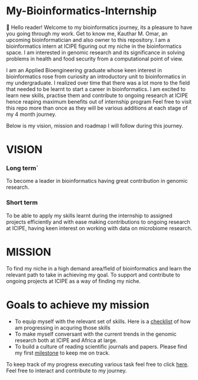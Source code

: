 # My-Bioinformatics-Internship
:wave: 
Hello reader! Welcome to my bioinformatics journey, its a pleasure to have you going through my work.
Get to know me, Kauthar M. Omar, an upcoming bioinformatician and also owner to this repository.
I am a bioinformatics intern at ICIPE figuring out my niche in the bioinformatics space. I am interested in genomic research and its significance in solving problems in health and food security from a computational point of view.

I am an Applied Bioengineering graduate whose keen interest in bioinformatics rose from curiosity an introductory unit to bioinformatics in my undergraduate.
I realized over time that there was a lot more to the field that needed to be learnt to start a career in bioinformatics. 
I am excited to learn new skills, practise them and contribute to ongoing research at ICIPE hence reaping maximum benefits out of internship program
Feel free to visit this repo more than once as they will be various additions at each stage of my 4 month journey.

Below is my vision, mission and roadmap I will follow during this journey.

# VISION

### Long term`

To become a leader in bioinformatics having great contribution in genomic research.

### Short term

To be able to apply my skills learnt during the internship to assigned projects efficiently and with ease making contributions to ongoing research at ICIPE, having keen interest on working with data on microbiome research.

# MISSION

To find my niche in a high demand area/field of bioinformatics and learn the relevant path to take in achieving my goal.
To support and contribute to ongoing projects at ICIPE as a way of finding my niche.

# Goals to achieve my mission
* To equip myself with the relevant set of skills. Here is a [checklist](https://github.com/Kauthar-Omar/My-Bioinformatics-Internship/issues/1) of how am progressing in acquring those skills
* To make myself conversant with the current trends in the genomic research both at ICIPE and Africa at large.
* To build a culture of reading scientific journals and papers. Please find my first [milestone](https://github.com/Kauthar-Omar/My-Bioinformatics-Internship/milestone/1) to keep me on track.


To keep track of my progress executing various task feel free to click [here](https://github.com/Kauthar-Omar/My-Bioinformatics-Internship/projects/1).
Feel free to interact and contribute to my journey.

